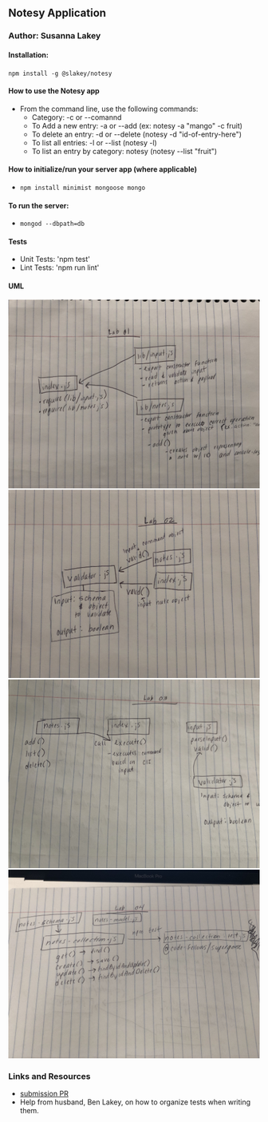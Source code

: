 
## Notesy Application

### Author: Susanna Lakey

#### Installation:
`npm install -g @slakey/notesy`

#### How to use the Notesy app
* From the command line, use the following commands:
  - Category: -c or --comannd
  - To Add a new entry: -a or --add (ex: notesy -a "mango" -c fruit)
  - To delete an entry: -d or --delete (notesy -d "id-of-entry-here")
  - To list all entries: -l or --list (notesy -l)
  - To list an entry by category: notesy (notesy --list "fruit")



#### How to initialize/run your server app (where applicable)
* `npm install minimist mongoose mongo`

#### To run the server:
* `mongod --dbpath=db`

  
#### Tests
* Unit Tests: 'npm test'
* Lint Tests: 'npm run lint'

#### UML
![Lab 01 UML Diagram](./Lab-01-UML.jpg)
![Lab 02 UML Diagram](./Lab-02-UML.jpg)
![Lab 03 UML Diagram](./Lab-03-UML.jpg)
![Lab 04 UML Diagram](./Lab-04-UML.jpg)


### Links and Resources
* [submission PR](https://github.com/susannalakey-401-advanced-javascript/notes/pull/1)
* Help from husband, Ben Lakey, on how to organize tests when writing them.
